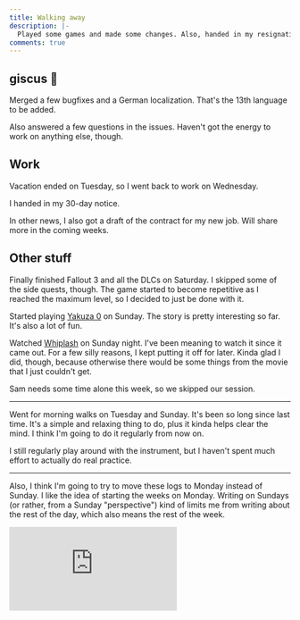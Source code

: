 ```yaml
---
title: Walking away
description: |-
  Played some games and made some changes. Also, handed in my resignation.
comments: true
---
```


## giscus 💎

Merged a few bugfixes and a German localization. That's the 13th language to
be added.

Also answered a few questions in the issues. Haven't got the energy to work
on anything else, though.

## Work

Vacation ended on Tuesday, so I went back to work on Wednesday.

I handed in my 30-day notice.

In other news, I also got a draft of the contract for my new job. Will share
more in the coming weeks.

## Other stuff

Finally finished Fallout 3 and all the DLCs on Saturday. I skipped some of the
side quests, though. The game started to become repetitive as I reached the
maximum level, so I decided to just be done with it.

Started playing [Yakuza 0][yakuza-0] on Sunday. The story is pretty
interesting so far. It's also a lot of fun.

Watched [Whiplash][whiplash] on Sunday night. I've been meaning to watch it
since it came out. For a few silly reasons, I kept putting it off for later.
Kinda glad I did, though, because otherwise there would be some things from the
movie that I just couldn't get.

Sam needs some time alone this week, so we skipped our session.

---

Went for morning walks on Tuesday and Sunday. It's been so long since last time.
It's a simple and relaxing thing to do, plus it kinda helps clear the mind. I
think I'm going to do it regularly from now on.

I still regularly play around with the instrument, but I haven't spent much
effort to actually do real practice.

---

Also, I think I'm going to try to move these logs to Monday instead of Sunday.
I like the idea of starting the weeks on Monday. Writing on Sundays (or rather,
from a Sunday "perspective") kind of limits me from writing about the rest of
the day, which also means the rest of the week.

<iframe src="https://www.youtube.com/embed/CRfkeTaFAco" title="YouTube" frameBorder="0" allow="accelerometer; autoplay; clipboard-write; encrypted-media; gyroscope; picture-in-picture" allowFullScreen></iframe>

[yakuza-0]: https://en.wikipedia.org/wiki/Yakuza_0
[whiplash]: https://en.wikipedia.org/wiki/Whiplash_(2014_film)
